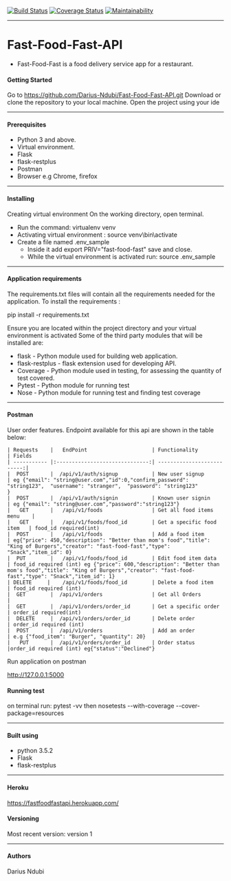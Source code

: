 [![Build Status](https://travis-ci.org/Darius-Ndubi/Fast-Food-Fast-API.svg?branch=ft-delete-food-item-160468381)](https://travis-ci.org/Darius-Ndubi/Fast-Food-Fast-API)   [![Coverage Status](https://coveralls.io/repos/github/Darius-Ndubi/Fast-Food-Fast-API/badge.svg?branch=ft-delete-food-item-160468381)](https://coveralls.io/github/Darius-Ndubi/Fast-Food-Fast-API?branch=ft-delete-food-item-160468381)   [![Maintainability](https://api.codeclimate.com/v1/badges/3d725060c3d34f34fd64/maintainability)](https://codeclimate.com/github/Darius-Ndubi/Fast-Food-Fast-API/maintainability)

----

# Fast-Food-Fast-API
- Fast-Food-Fast is a food delivery service app for a restaurant.


#### Getting Started
Go to https://github.com/Darius-Ndubi/Fast-Food-Fast-API.git 
Download or clone the repository to your local machine. 
Open the project using your ide

----

#### Prerequisites
 - Python 3 and above.
 - Virtual environment.
 - Flask
 - flask-restplus
 - Postman
 - Browser e.g Chrome, firefox
 
 ----
 
 #### Installing
Creating virtual environment
On the working directory, open terminal.

* Run the command: virtualenv venv
* Activating virtual environment : source venv\bin\activate
* Create a file named .env_sample
   - Inside it add export PRIV="fast-food-fast" save and close.
   - While the virtual environment is activated run: source .env_sample
  

----

#### Application requirements
The requirements.txt files will contain all the requirements needed for the application. 
To install the requirements :

  pip install -r requirements.txt
  
Ensure you are located within the project directory and your virtual environment is activated 
Some of the third party modules that will be installed are:

- flask - Python module used for building web application.
- flask-restplus - flask extension used for developing API.
- Coverage - Python module used in testing, for assessing the quantity of test covered.
- Pytest - Python module for running test
- Nose - Python module for running test and finding test coverage

----

#### Postman
User order features. 
Endpoint available for this api are shown in the table below:

````
| Requests    |   EndPoint                     | Functionality              | Fields
| ----------- |:------------------------------:| --------------------------:|
|  POST       |  /api/v1/auth/signup           | New user signup            | eg {"email": "string@user.com","id":0,"confirm_password": "string123",  "username": "stranger",  "password": "string123"
}
|  POST       |  /api/v1/auth/signin           | Known user signin          | eg {"email": "string@user.com","password":"string123"}
|   GET       |   /api/v1/foods                | Get all food items menu    |
|   GET       |   /api/v1/foods/food_id        | Get a specific food item   | food_id required(int)
|  POST       |   /api/v1/foods                | Add a food item            | eg{"price": 450,"description": "Better than mom's food","title": "King of Burgers","creator": "fast-food-fast","type": "Snack","item_id": 0}
|  PUT        |   /api/v1/foods/food_id        | Edit food item data        | food_id required (int) eg {"price": 600,"description": "Better than mom's food","title": "King of Burgers","creator": "fast-food-fast","type": "Snack","item_id": 1}
| DELETE     |    /api/v1/foods/food_id        | Delete a food item         | food_id required (int)
|  GET        |  /api/v1/orders                | Get all Orders             | 
|  GET        |  /api/v1/orders/order_id       | Get a specific order       | order_id required(int)                     
|  DELETE     |  /api/v1/orders/order_id       | Delete order               | order_id required (int)
|  POST       |  /api/v1/orders                | Add an order               | e.g {"food_item": "Burger", "quantity": 20}     
|   PUT       |  /api/v1/orders/order_id       | Order status               |order_id required (int) eg{"status":"Declined"}
```` 

Run application on postman

  http://127.0.0.1:5000
  
#### Running test
on terminal run:
 pytest -vv
 then 
 nosetests  --with-coverage --cover-package=resources
 
 
 ***
 
 #### Built using

* python 3.5.2
* Flask
* flask-restplus

***

#### Heroku

https://fastfoodfastapi.herokuapp.com/

#### Versioning
Most recent version: version 1

***

#### Authors
Darius Ndubi

